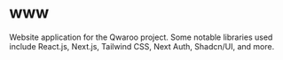# www

Website application for the Qwaroo project. Some notable libraries used include React.js, Next.js, Tailwind CSS, Next Auth, Shadcn/UI, and more.